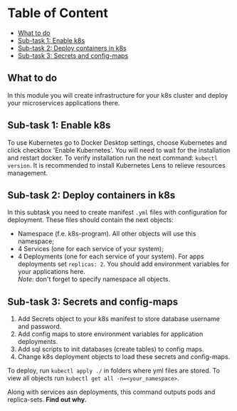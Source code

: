 # Table of Content

- [What to do](#what-to-do)
- [Sub-task 1: Enable k8s](#sub-task-1-enable-k8s)
- [Sub-task 2: Deploy containers in k8s](#sub-task-2-deploy-containers-in-k8s)
- [Sub-task 3: Secrets and config-maps](#sub-task-3-secrets-and-config-maps)

## What to do
In this module you will create infrastructure for your k8s cluster and deploy your microservices applications there.

## Sub-task 1: Enable k8s
To use Kubernetes go to Docker Desktop settings, choose Kubernetes and click checkbox 'Enable Kubernetes'. You will need to wait for the installation and restart docker.
To verify installation run the next command: `kubectl version`.
It is recommended to install Kubernetes Lens to relieve resources management.


## Sub-task 2: Deploy containers in k8s
In this subtask you need to create manifest `.yml` files with configuration for deployment. These files should contain the next objects:
- Namespace (f.e. k8s-program). All other objects will use this namespace;
- 4 Services (one for each service of your system);
- 4 Deployments (one for each service of your system). For apps deployments set `replicas: 2`. You should add environment variables for your applications here. <br />
_Note_: don't forget to specify namespace all objects.


## Sub-task 3: Secrets and config-maps
1. Add Secrets object to your k8s manifest to store database username and password.
2. Add config maps to store environment variables for application deployments.
3. Add sql scripts to init databases (create tables) to config maps.
4. Change k8s deployment objects to load these secrets and config-maps.

To deploy, run `kubectl apply ./` in folders where yml files are stored.
To view all objects run `kubectl get all -n=<your_namespace>`.

Along with services asn deployments, this command outputs pods and replica-sets. **Find out why.**
